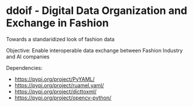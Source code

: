 # ddoif - Digital Data Organization and Exchange in Fashion

Towards a standaridized look of fashion data

Objective:
Enable interoperable data exchange between Fashion Industry and AI companies 

Dependencies:
- https://pypi.org/project/PyYAML/
- https://pypi.org/project/ruamel.yaml/
- https://pypi.org/project/dicttoxml/
- https://pypi.org/project/opencv-python/